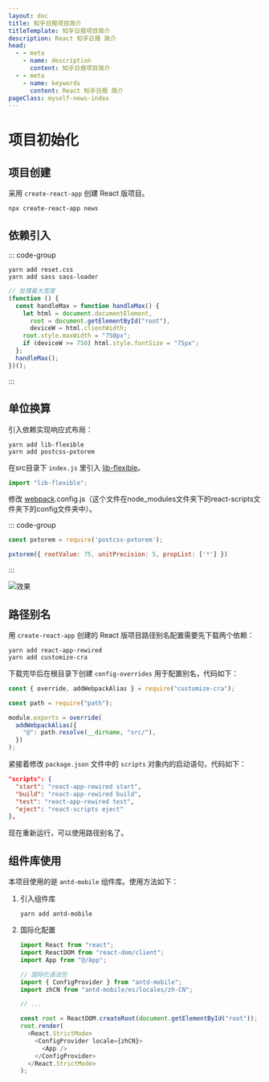 ```yaml
---
layout: doc
title: 知乎日报项目简介
titleTemplate: 知乎日报项目简介
description: React 知乎日报 简介
head:
  - - meta
    - name: description
      content: 知乎日报项目简介
  - - meta
    - name: keywords
      content: React 知乎日报 简介
pageClass: myself-news-index
---
```


# 项目初始化

## 项目创建

采用 `create-react-app` 创建 React 版项目。

```shell
npx create-react-app news
```

## 依赖引入

::: code-group
```shell [依赖引入]
yarn add reset.css
yarn add sass sass-loader
```
```js [处理最大宽度]
// 处理最大宽度
(function () {
  const handleMax = function handleMax() {
    let html = document.documentElement,
      root = document.getElementById("root"),
      deviceW = html.clientWidth;
    root.style.maxWidth = "750px";
    if (deviceW >= 750) html.style.fontSize = "75px";
  };
  handleMax();
})();
```
:::

## 单位换算

引入依赖实现响应式布局：

```shell
yarn add lib-flexible
yarn add postcss-pxtorem
```

在src目录下 `index.js` 里引入 [lib-flexible](https://so.csdn.net/so/search?q=lib-flexible&spm=1001.2101.3001.7020)。

```javascript
import "lib-flexible";
```

修改 [webpack](https://so.csdn.net/so/search?q=webpack&spm=1001.2101.3001.7020).config.js（这个文件在node_modules文件夹下的react-scripts文件夹下的config文件夹中）。

::: code-group
```javascript [引入]
const pxtorem = require('postcss-pxtorem');
```
```javascript [代码添加]
pxtorem({ rootValue: 75, unitPrecision: 5, propList: ['*'] })
```
:::

![效果](https://pic.imgdb.cn/item/64d1ad9b1ddac507cc11a7cb.jpg)

## 路径别名

用 `create-react-app` 创建的 React 版项目路径别名配置需要先下载两个依赖：

```shell
yarn add react-app-rewired
yarn add customize-cra
```

下载完毕后在根目录下创建 `config-overrides` 用于配置别名，代码如下：

```js
const { override, addWebpackAlias } = require("customize-cra");

const path = require("path");

module.exports = override(
  addWebpackAlias({
    "@": path.resolve(__dirname, "src/"),
  })
);
```

紧接着修改 `package.json` 文件中的 `scripts` 对象内的启动语句，代码如下：

```json
"scripts": {
  "start": "react-app-rewired start",
  "build": "react-app-rewired build",
  "test": "react-app-rewired test",
  "eject": "react-scripts eject"
},
```

现在重新运行，可以使用路径别名了。

## 组件库使用

本项目使用的是 `antd-mobile` 组件库。使用方法如下：

1. 引入组件库

   ```shell
   yarn add antd-mobile
   ```

2. 国际化配置

   ```js
   import React from "react";
   import ReactDOM from "react-dom/client";
   import App from "@/App";
   
   // 国际化语法包
   import { ConfigProvider } from "antd-mobile";
   import zhCN from "antd-mobile/es/locales/zh-CN";
   
   // ...
   
   const root = ReactDOM.createRoot(document.getElementById("root"));
   root.render(
     <React.StrictMode>
       <ConfigProvider locale={zhCN}>
         <App />
       </ConfigProvider>
     </React.StrictMode>
   );
   ```